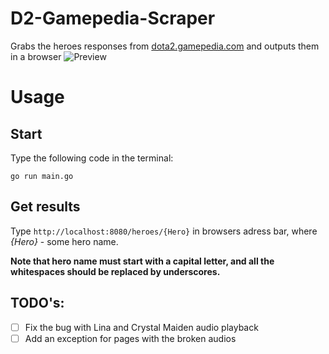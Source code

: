 # D2-Gamepedia-Scraper
Grabs the heroes responses from [dota2.gamepedia.com](https://dota2.gamepedia.com) and outputs them in a browser
![Preview](https://i.imgur.com/Hl6dKc7.png)
# Usage
## Start 
Type the following code in the terminal:
```
go run main.go
```

## Get results
Type `http://localhost:8080/heroes/{Hero}` in browsers adress bar, where *{Hero}* - some hero name. 

**Note that hero name must start with a capital letter, and all the whitespaces should be replaced by underscores.**

## TODO's:
- [ ] Fix the bug with Lina and Crystal Maiden audio playback
- [ ] Add an exception for pages with the broken audios
